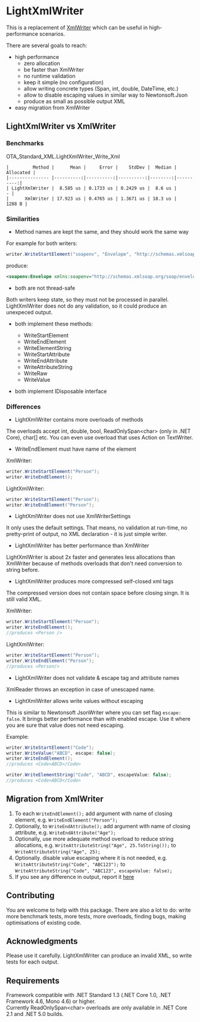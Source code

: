 # LightXmlWriter
This is a replacement of [XmlWriter](https://docs.microsoft.com/en-us/dotnet/api/system.xml.xmlwriter) which can be useful in high-performance scenarios.

There are several goals to reach:
- high performance
    - zero allocation
    - be faster than XmlWriter
    - no runtime validation
    - keep it simple (no configuration)
    - allow writing concrete types (Span<T>, int, double, DateTime, etc.)
    - allow to disable escaping values in similar way to Newtonsoft.Json
    - produce as small as possible output XML
- easy migration from XmlWriter

## LightXmlWriter vs XmlWriter

### Benchmarks

OTA_Standard_XML.LightXmlWriter_Write_Xml
```
|         Method |      Mean |     Error |    StdDev |  Median | Allocated |
|--------------- |----------:|----------:|----------:|--------:|----------:|
| LightXmlWriter |  8.585 us | 0.1733 us | 0.2429 us |  8.6 us |         - |
|      XmlWriter | 17.923 us | 0.4765 us | 1.3671 us | 18.3 us |    1288 B |
```

### Similarities
* Method names are kept the same, and they should work the same way

For example for both writers:
```cs
writer.WriteStartElement("soapenv", "Envelope", "http://schemas.xmlsoap.org/soap/envelope/");
```
produce:
```xml
<soapenv:Envelope xmlns:soapenv="http://schemas.xmlsoap.org/soap/envelope/">
```

* both are not thread-safe

Both writers keep state, so they must not be processed in parallel. LightXmlWriter does not do any validation, so it could produce an unexpeced output.

* both implement these methods:
    - WriteStartElement
    - WriteEndElement
    - WriteElementString
    - WriteStartAttribute
    - WriteEndAttribute
    - WriteAttributeString
    - WriteRaw
    - WriteValue

* both implement IDisposable interface

### Differences

* LightXmlWriter contains more overloads of methods 

The overloads accept int, double, bool, ReadOnlySpan&lt;char&gt; (only in .NET Core), char[] etc.
You can even use overload that uses Action on TextWriter.

* WriteEndElement must have name of the element

XmlWriter:
```cs
writer.WriteStartElement("Person");
writer.WriteEndElement();
```
LightXmlWriter:
```cs
writer.WriteStartElement("Person");
writer.WriteEndElement("Person");
```

* LightXmlWriter does not use XmlWriterSettings

It only uses the default settings. That means, no validation at run-time, no pretty-print of output, no XML declaration - it is just simple writer.

* LightXmlWriter has better performance than XmlWriter

LightXmlWriter is about 2x faster and generates less allocations than XmlWriter because of methods overloads that don't need conversion to string before.

* LightXmlWriter produces more compressed self-closed xml tags

The compressed version does not contain space before closing singn. It is still valid XML.

XmlWriter:
```cs
writer.WriteStartElement("Person");
writer.WriteEndElement();
//produces <Person />
```
LightXmlWriter:
```cs
writer.WriteStartElement("Person");
writer.WriteEndElement("Person");
//produces <Person/>
```

* LightXmlWriter does not validate & escape tag and attribute names

XmlReader throws an exception in case of unescaped name.

* LightXmlWriter allows write values without escaping

This is similar to Newtonsoft JsonWriter where you can set flag `escape: false`. It brings better performance than with enabled escape. Use it where you are sure that value does not need escaping.

Example:
```cs
writer.WriteStartElement("Code");
writer.WriteValue("ABCD", escape: false);
writer.WriteEndElement();
//produces <Code>ABCD</Code>

writer.WriteElementString("Code", "ABCD", escapeValue: false);
//produces <Code>ABCD</Code>
```

## Migration from XmlWriter

1. To each `WriteEndElement();` add argument with name of closing element, e.g. `WriteEndElement("Person");`
2. Optionally, to `WriteEndAttribute();` add argument with name of closing attribute, e.g. `WriteEndAttribute("Age");`
3. Optionally, use more adequate method overload to reduce string allocations, e.g. `WriteAttributeString("Age", 25.ToString());` to `WriteAttributeString("Age", 25);`
4. Optionally. disable value escaping where it is not needed, e.g. `WriteAttributeString("Code", "ABC123");` to `WriteAttributeString("Code", "ABC123", escapeValue: false);`
5. If you see any difference in output, report it [here](https://github.com/lechu445/LightXmlWriter/issues)

## Contributing

You are welcome to help with this package. There are also a lot to do: write more benchmark tests, more tests, more overloads, finding bugs, making optimisations of existing code.

## Acknowledgments

Please use it carefully. LightXmlWriter can produce an invalid XML, so write tests for each output.


## Requirements

Framework compatible with .NET Standard 1.3 (.NET Core 1.0, .NET Framework 4.6, Mono 4.6) or higher.  
Currently ReadOnlySpan&lt;char&gt; overloads are only available in .NET Core 2.1 and .NET 5.0 builds.
